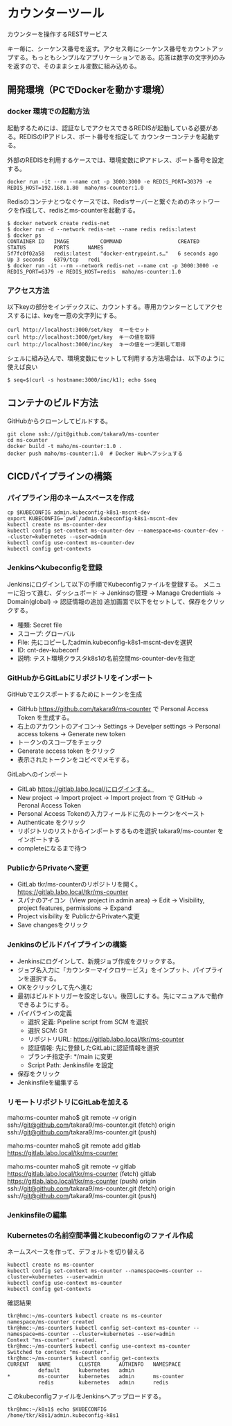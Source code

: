 # カウンターツール

カウンターを操作するRESTサービス

キー毎に、シーケンス番号を返す。アクセス毎にシーケンス番号をカウントアップする。もっともシンプルなアプリケーションである。応答は数字の文字列のみを返すので、そのままシェル変数に組み込める。


## 開発環境（PCでDockerを動かす環境）

### docker 環境での起動方法

起動するためには、認証なしでアクセスできるREDISが起動している必要がある。REDISのIPアドレス、ポート番号を指定して
カウンターコンテナを起動する。


外部のREDISを利用するケースでは、環境変数にIPアドレス、ポート番号を設定する。

~~~
docker run -it --rm --name cnt -p 3000:3000 -e REDIS_PORT=30379 -e REDIS_HOST=192.168.1.80  maho/ms-counter:1.0 
~~~

Redisのコンテナとつなぐケースでは、Redisサーバーと繋ぐためのネットワークを作成して、redisとms-counterを起動する。

~~~
$ docker network create redis-net
$ docker run -d --network redis-net --name redis redis:latest
$ docker ps
CONTAINER ID   IMAGE          COMMAND                  CREATED         STATUS         PORTS      NAMES
5f7fc0f02a58   redis:latest   "docker-entrypoint.s…"   6 seconds ago   Up 3 seconds   6379/tcp   redi
$ docker run -it --rm --network redis-net --name cnt -p 3000:3000 -e REDIS_PORT=6379 -e REDIS_HOST=redis  maho/ms-counter:1.0
~~~


### アクセス方法

以下keyの部分をインデックスに、カウントする。専用カウンターとしてアクセスするには、keyを一意の文字列にする。

~~~
curl http://localhost:3000/set/key  キーをセット
curl http://localhost:3000/get/key  キーの値を取得
curl http://localhost:3000/inc/key  キーの値を一つ更新して取得
~~~

シェルに組み込んで、環境変数にセットして利用する方法場合は、以下のように使えば良い

~~~
$ seq=$(curl -s hostname:3000/inc/k1); echo $seq
~~~




## コンテナのビルド方法

GitHubからクローンしてビルドする。 

~~~
git clone ssh://git@github.com/takara9/ms-counter
cd ms-counter
docker build -t maho/ms-counter:1.0 .
docker push maho/ms-counter:1.0  # Docker Hubへプッシュする
~~~


## CICDパイプラインの構築

### パイプライン用のネームスペースを作成

~~~
cp $KUBECONFIG admin.kubeconfig-k8s1-mscnt-dev
export KUBECONFIG=`pwd`/admin.kubeconfig-k8s1-mscnt-dev
kubectl create ns ms-counter-dev
kubectl config set-context ms-counter-dev --namespace=ms-counter-dev --cluster=kubernetes --user=admin
kubectl config use-context ms-counter-dev
kubectl config get-contexts
~~~


### Jenkinsへkubeconfigを登録

Jenkinsにログインして以下の手順でKubeconfigファイルを登録する。
メニューに沿って進む、ダッシュボード -> Jenkinsの管理 -> Manage Credentials -> Domain(global) -> 認証情報の追加
追加画面で以下をセットして、保存をクリックする。
* 種類: Secret file
* スコープ: グローバル
* File: 先にコピーしたadmin.kubeconfig-k8s1-mscnt-devを選択
* ID: cnt-dev-kubeconf
* 説明: テスト環境クラスタk8s1の名前空間ms-counter-devを指定


### GitHubからGitLabにリポジトリをインポート

GitHubでエクスポートするためにトークンを生成

* GitHub https://github.com/takara9/ms-counter で Personal Access Token を生成する。
* 右上のアカウントのアイコン-> Settings -> Develper settings -> Personal access tokens -> Generate new token
* トークンのスコープをチェック
* Generate access token をクリック
* 表示されたトークンをコピペでメモする。


GitLabへのインポート

* GitLab https://gitlab.labo.local/にログインする。
* New project -> Import project -> Import project from で GitHub -> Peronal Access Token
* Personal Access Tokenの入力フィールドに先のトークンをペースト
* Authenticate をクリック
* リポジトリのリストからインポートするものを選択 takara9/ms-counter をインポートする
* completeになるまで待つ



### PublicからPrivateへ変更

* GitLab tkr/ms-counterのリポジトリを開く。https://gitlab.labo.local/tkr/ms-counter
* スパナのアイコン（View project in admin area) -> Edit -> Visibility, project features, permissions -> Expand
* Project visibility を PublicからPrivateへ変更
* Save changesをクリック


### Jenkinsのビルドパイプラインの構築

* Jenkinsにログインして、新規ジョブ作成をクリックする。
* ジョブ名入力に「カウンターマイクロサービス」をインプット、パイプラインを選択する。
* OKをクリックして先へ進む
* 最初はビルドトリガーを設定しない。後回しにする。先にマニュアルで動作できるようにする。
* パイパラインの定義
  * 選択 定義: Pipeline script from SCM を選択
  * 選択 SCM: Git
  * リポジトリURL: https://gitlab.labo.local/tkr/ms-counter
  * 認証情報: 先に登録したGitLabに認証情報を選択
  * ブランチ指定子: */main に変更
  * Script Path: Jenkinsfile を設定
* 保存をクリック
* Jenkinsfileを編集する


### リモートリポジトリにGitLabを加える

maho:ms-counter maho$ git remote -v
origin	ssh://git@github.com/takara9/ms-counter.git (fetch)
origin	ssh://git@github.com/takara9/ms-counter.git (push)


maho:ms-counter maho$ git remote add gitlab https://gitlab.labo.local/tkr/ms-counter


maho:ms-counter maho$ git remote -v
gitlab	https://gitlab.labo.local/tkr/ms-counter (fetch)
gitlab	https://gitlab.labo.local/tkr/ms-counter (push)
origin	ssh://git@github.com/takara9/ms-counter.git (fetch)
origin	ssh://git@github.com/takara9/ms-counter.git (push)



### Jenkinsfileの編集





### Kubernetesの名前空間準備とkubeconfigのファイル作成

ネームスペースを作って、デフォルトを切り替える

~~~
kubectl create ns ms-counter
kubectl config set-context ms-counter --namespace=ms-counter --cluster=kubernetes --user=admin
kubectl config use-context ms-counter
kubectl config get-contexts
~~~

確認結果

~~~
tkr@hmc:~/ms-counter$ kubectl create ns ms-counter
namespace/ms-counter created
tkr@hmc:~/ms-counter$ kubectl config set-context ms-counter --namespace=ms-counter --cluster=kubernetes --user=admin
Context "ms-counter" created.
tkr@hmc:~/ms-counter$ kubectl config use-context ms-counter
Switched to context "ms-counter".
tkr@hmc:~/ms-counter$ kubectl config get-contexts
CURRENT   NAME         CLUSTER      AUTHINFO   NAMESPACE
          default      kubernetes   admin      
*         ms-counter   kubernetes   admin      ms-counter
          redis        kubernetes   admin      redis
~~~

このkubeconfigファイルをJenkinsへアップロードする。

~~~
tkr@hmc:~/k8s1$ echo $KUBECONFIG
/home/tkr/k8s1/admin.kubeconfig-k8s1
~~~









